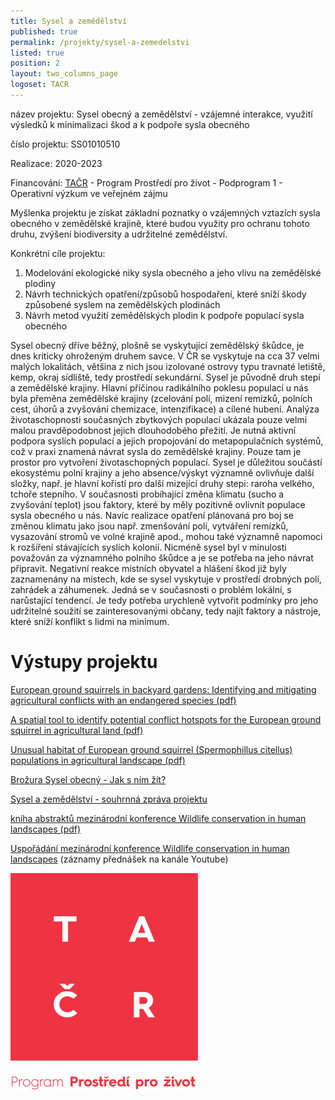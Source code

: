 ```yaml
---
title: Sysel a zemědělství
published: true
permalink: /projekty/sysel-a-zemedelstvi
listed: true
position: 2
layout: two_columns_page
logoset: TACR
---
```

název projektu: Sysel obecný a zemědělství -  vzájemné interakce, využití výsledků k minimalizaci škod a k podpoře sysla obecného

číslo projektu: SS01010510

Realizace: 2020-2023

Financování: [TAČR](www.tacr.cz)  - Program Prostředí pro život - Podprogram 1 - Operativní výzkum ve veřejném zájmu 

Myšlenka projektu je získat základní poznatky o vzájemných vztazích sysla obecného v zemědělské krajině, které budou využity pro ochranu tohoto druhu, zvýšení biodiversity a udržitelné zemědělství. 

Konkrétní cíle projektu: 

1. Modelování ekologické niky sysla obecného a jeho vlivu na zemědělské plodiny
2. Návrh technických opatření/způsobů hospodaření, které sníží škody způsobené syslem na zemědělských plodinách
3. Návrh metod využití zemědělských plodin k podpoře populací sysla obecného

Sysel obecný dříve běžný, plošně se vyskytující zemědělský škůdce, je dnes kriticky ohroženým druhem savce. V ČR se vyskytuje na cca 37 velmi malých lokalitách, většina z nich jsou izolované ostrovy typu travnaté letiště, kemp, okraj sídliště, tedy prostředí sekundární. Sysel je původně druh stepí a zemědělské krajiny. Hlavní příčinou radikálního poklesu populací u nás byla přeměna zemědělské krajiny (zcelování polí, mizení remízků, polních cest, úhorů a zvyšování chemizace, intenzifikace) a cílené hubení. Analýza životaschopnosti současných zbytkových populací ukázala pouze velmi malou pravděpodobnost jejich dlouhodobého přežití. Je nutná aktivní podpora syslích populací a jejich propojování do metapopulačních systémů, což v praxi znamená návrat sysla do zemědělské krajiny. Pouze tam je prostor pro vytvoření životaschopných populací. Sysel je důležitou součástí ekosystému polní krajiny a jeho absence/výskyt významně ovlivňuje další složky, např. je hlavní kořistí pro další mizející druhy stepi: raroha velkého, tchoře stepního. V současnosti probíhající změna klimatu (sucho a zvyšování teplot) jsou faktory, které by měly pozitivně ovlivnit populace sysla obecného u nás. Navíc realizace opatření plánovaná pro boj se změnou klimatu jako jsou např. zmenšování polí, vytváření remízků, vysazování stromů ve volné krajině apod., mohou také významně napomoci k rozšíření stávajících syslích  kolonií. Nicméně sysel byl v minulosti považován za významného polního škůdce a je se potřeba na jeho návrat připravit.  Negativní reakce místních obyvatel a hlášení škod již byly zaznamenány na místech, kde se sysel vyskytuje v prostředí drobných polí, zahrádek a záhumenek. Jedná se v současnosti o problém lokální, s narůstající tendencí. Je tedy potřeba urychleně vytvořit podmínky pro jeho udržitelné soužití se zainteresovanými občany, tedy najít faktory a nástroje, které sníží konflikt s lidmi na minimum.

# Výstupy projektu

[European ground squirrels in backyard gardens: Identifying and mitigating agricultural conflicts with an endangered species (pdf)](https://museucienciesjournals.cat/abc/issue/46-2-2023-abc/european-ground-squirrels-in-backyard-gardens-identifying-and-mitigating-agricultural-conflicts-with-an-endangered-species)

[A spatial tool to identify potential conflict hotspots for the European ground squirrel in agricultural land (pdf)](https://museucienciesjournals.cat/abc/issue/46-2-2023-abc/a-spatial-tool-to-identify-potential-conflict-hotspots-for-the-european-ground-squirrel-in-agricultural-land)

[Unusual habitat of European ground squirrel (Spermophillus citellus) populations in agricultural landscape (pdf)](https://www.alkawildlife.eu/media/Thaya19_Polednikova_etal_fin.pdf)

[Brožura Sysel obecný  - Jak s ním žít?](/media/ALKA_brozura_SYSEL_tacr.pdf)

[Sysel a zemědělství - souhrnná zpráva projektu](/media/Sysel_zemedelstvi_zprava_final_web.pdf)

[kniha abstraktů mezinárodní konference Wildlife conservation in human landscapes (pdf)](https://www.alkawildlife.eu/media/AbstractBook_Wildlife_conservation_human_landscapes_2021.pdf)

[Uspořádání mezinárodní konference Wildlife conservation in human landscapes](https://www.youtube.com/hashtag/conservationandpeople) (záznamy přednášek na kanále Youtube)

![](/media/logo_tacr_zakl_inv_300.png)

![](/media/prostredi_pz_300.png)
